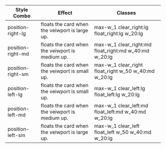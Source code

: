 | Style Combo       | Effect                                          | Classes                                                   |
| ----------------- | ----------------------------------------------- | --------------------------------------------------------- |
| position-right-lg | floats the card when the veiwport is large up.  | max-w_1 clear_right\:lg float_right\:lg w_20:lg           |
| position-right-md | floats the card when the veiwport is medium up. | max-w_1 clear_right\:md float_right\:md w_40\:md w_20\:lg |
| position-right-sm | floats the card when the veiwport is small up.  | max-w_1 clear_right float_right w_50 w_40\:md w_20\:lg    |
| position-left-lg  | floats the card when the veiwport is small up.  | max-w_1 clear_left\:lg float_left\:lg w_20:lg             |
| position-left-md  | floats the card when the veiwport is medium up. | max-w_1 clear_left\:md float_left\:md w_40\:md w_20\:lg   |
| position-left-sm  | floats the card when the veiwport is large up.  | max-w_1 clear_left float_left w_50 w_40\:md w_20\:lg      |
